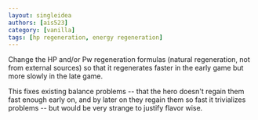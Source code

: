 ```yaml
---
layout: singleidea
authors: [ais523]
category: [vanilla]
tags: [hp regeneration, energy regeneration]
---
```

Change the HP and/or Pw regeneration formulas (natural regeneration, not from
external sources) so that it regenerates faster in the early game but more
slowly in the late game.

This fixes existing balance problems -- that the hero doesn't regain them fast
enough early on, and by later on they regain them so fast it trivializes
problems -- but would be very strange to justify flavor wise.
